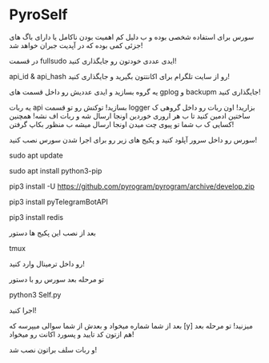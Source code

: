 # PyroSelf
سورس برای استفاده شخصی بوده و ب دلیل کم اهمیت بودن ناکامل یا دارای باگ های جزئی کمی بوده که در آپدیت جبران خواهد شد!




در قسمت fullsudo ایدی عددی خودتون رو جایگذاری کنید!

api_id & api_hash 
رو از سایت تلگرام برای اکانتتون بگیرید و جایگذاری کنید!

یه گروه بسازید و ایدی عددیش رو داخل قسمت های gplog و backupm جایگذاری کنید!

یه ربات api بسازید!
توکنش رو تو قسمت logger بزارید!
اون ربات رو داخل گروهی ک ساختین ادمین کنید تا ب هر اروری خوردین اونجا ارسال شه و ربات اف نشه!
همچنین کسایی ک ب شما تو پیوی چت میدن اونجا ارسال میشه ب منظور بکاپ گرفتن!

سورس رو داخل سرور آپلود کنید و پکیج های زیر رو برای اجرا شدن سورس نصب کنید!

sudo apt update



sudo apt install python3-pip



pip3 install -U https://github.com/pyrogram/pyrogram/archive/develop.zip


pip3 install pyTelegramBotAPI


pip3 install redis


بعد از نصب این پکیج ها دستور


tmux


رو داخل ترمینال وارد کنید!



تو مرحله بعد سورس رو با دستور


python3 Self.py


اجرا کنید!

بعد از شما شماره میخواد و بعدش از شما سوالی میپرسه که 
[y]
میزنید!
تو مرحله بعد هم ازتون کد تایید و پسورد اکانت رو میخواد!

و ربات سلف براتون نصب شد!
